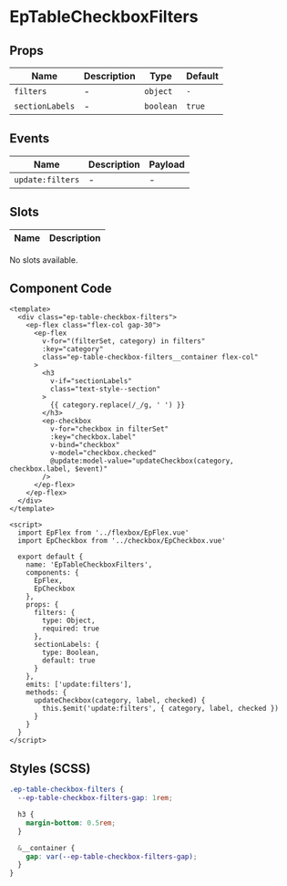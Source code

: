 # EpTableCheckboxFilters



## Props
| Name | Description | Type | Default |
|------|-------------|------|---------|
| `filters` | - | `object` | `-` |
| `sectionLabels` | - | `boolean` | `true` |

## Events
| Name    | Description                 | Payload    |
|---------|-----------------------------|------------|
| `update:filters` | - | - |

## Slots
| Name | Description |
|------|-------------|
No slots available.

## Component Code

```vue
<template>
  <div class="ep-table-checkbox-filters">
    <ep-flex class="flex-col gap-30">
      <ep-flex
        v-for="(filterSet, category) in filters"
        :key="category"
        class="ep-table-checkbox-filters__container flex-col"
      >
        <h3
          v-if="sectionLabels"
          class="text-style--section"
        >
          {{ category.replace(/_/g, ' ') }}
        </h3>
        <ep-checkbox
          v-for="checkbox in filterSet"
          :key="checkbox.label"
          v-bind="checkbox"
          v-model="checkbox.checked"
          @update:model-value="updateCheckbox(category, checkbox.label, $event)"
        />
      </ep-flex>
    </ep-flex>
  </div>
</template>

<script>
  import EpFlex from '../flexbox/EpFlex.vue'
  import EpCheckbox from '../checkbox/EpCheckbox.vue'

  export default {
    name: 'EpTableCheckboxFilters',
    components: {
      EpFlex,
      EpCheckbox
    },
    props: {
      filters: {
        type: Object,
        required: true
      },
      sectionLabels: {
        type: Boolean,
        default: true
      }
    },
    emits: ['update:filters'],
    methods: {
      updateCheckbox(category, label, checked) {
        this.$emit('update:filters', { category, label, checked })
      }
    }
  }
</script>

```


## Styles (SCSS)

```scss
.ep-table-checkbox-filters {
  --ep-table-checkbox-filters-gap: 1rem;

  h3 {
    margin-bottom: 0.5rem;
  }

  &__container {
    gap: var(--ep-table-checkbox-filters-gap);
  }
}
```